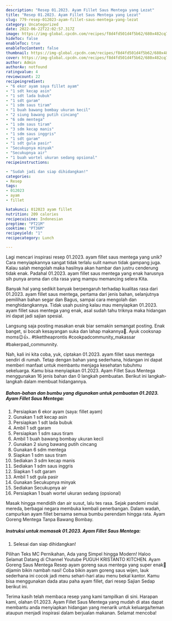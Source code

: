 ```yaml
---
description: "Resep 01.2023. Ayam Fillet Saus Mentega yang Lezat"
title: "Resep 01.2023. Ayam Fillet Saus Mentega yang Lezat"
slug: 779-resep-012023-ayam-fillet-saus-mentega-yang-lezat
category: Uncategorized
date: 2022-06-22T22:02:57.317Z
image: https://img-global.cpcdn.com/recipes/f8d4fd501d4f5b62/680x482cq70/012023-ayam-fillet-saus-mentega-foto-resep-utama.jpg
hideToc: false
enableToc: true
enableTocContent: false
thumbnail: https://img-global.cpcdn.com/recipes/f8d4fd501d4f5b62/680x482cq70/012023-ayam-fillet-saus-mentega-foto-resep-utama.jpg
cover: https://img-global.cpcdn.com/recipes/f8d4fd501d4f5b62/680x482cq70/012023-ayam-fillet-saus-mentega-foto-resep-utama.jpg
author: Admin
authorAv: notfound
ratingvalue: 4
reviewcount: 22
recipeingredient:
- "6 ekor ayam saya fillet ayam"
- "1 sdt kecap asin"
- "1 sdt lada bubuk"
- "1 sdt garam"
- "1 sdm saus tiram"
- "1 buah bawang bombay ukuran kecil"
- "2 siung bawang putih cincang"
- "6 sdm mentega"
- "1 sdm saus tiram"
- "3 sdm kecap manis"
- "1 sdm saus inggris"
- "1 sdt garam"
- "1 sdt gula pasir"
- "Secukupnya minyak"
- "Secukupnya air"
- "1 buah wortel ukuran sedang opsional"
recipeinstructions:

- "Sudah jadi dan siap dihidangkan!"
categories:
- Resep
tags:
- 012023
- ayam
- fillet

katakunci: 012023 ayam fillet 
nutrition: 209 calories
recipecuisine: Indonesian
preptime: "PT21M"
cooktime: "PT36M"
recipeyield: "1"
recipecategory: Lunch

---
```





Lagi mencari inspirasi resep 01.2023. ayam fillet saus mentega yang unik? Cara menyiapkannya sangat tidak terlalu sulit namun tidak gampang juga. Kalau salah mengolah maka hasilnya akan hambar dan justru cenderung tidak enak. Padahal 01.2023. ayam fillet saus mentega yang enak harusnya sih punya aroma dan cita rasa yang mampu memancing selera Kita.





Banyak hal yang sedikit banyak berpengaruh terhadap kualitas rasa dari 01.2023. ayam fillet saus mentega, pertama dari jenis bahan, selanjutnya pemilihan bahan segar dan Bagus, sampai cara mengolah dan menghidangkannya. Tidak usah pusing kalau mau menyiapkan 01.2023. ayam fillet saus mentega yang enak,      asal sudah tahu triknya maka hidangan ini dapat jadi sajian spesial.














Langsung saja posting masakan enak biar semakin semangat posting. Enak banget, si bocah kesayangan suka dan lahap makannya🥰. Ayuk cooksnap moms😉👍.. #tikettheaprontis #cookpadcommunity_makassar #bakerpad_communnity.






Nah, kali ini kita coba, yuk, ciptakan 01.2023. ayam fillet saus mentega sendiri di rumah. Tetap dengan bahan yang sederhana, hidangan ini dapat memberi manfaat untuk membantu menjaga kesehatan tubuhmu sekeluarga. Kamu bisa menyiapkan 01.2023. Ayam Fillet Saus Mentega menggunakan 16 jenis bahan dan 0 langkah pembuatan. Berikut ini langkah-langkah dalam membuat hidangannya.

<!--inarticleads1-->

##### Bahan-bahan dan bumbu yang digunakan untuk pembuatan 01.2023. Ayam Fillet Saus Mentega:

1. Persiapkan 6 ekor ayam (saya: fillet ayam)
1. Gunakan 1 sdt kecap asin
1. Persiapkan 1 sdt lada bubuk
1. Ambil 1 sdt garam
1. Persiapkan 1 sdm saus tiram
1. Ambil 1 buah bawang bombay ukuran kecil
1. Gunakan 2 siung bawang putih cincang
1. Gunakan 6 sdm mentega
1. Siapkan 1 sdm saus tiram
1. Sediakan 3 sdm kecap manis
1. Sediakan 1 sdm saus inggris
1. Siapkan 1 sdt garam
1. Ambil 1 sdt gula pasir
1. Gunakan Secukupnya minyak
1. Sediakan Secukupnya air
1. Persiapkan 1 buah wortel ukuran sedang (opsional)


Masak hingga mendidih dan air susut, lalu tes rasa. Sejak pandemi mulai mereda, berbagai negara membuka kembali penerbangan. Dalam wadah, campurkan ayam fillet bersama semua bumbu perendam hingga rata. Ayam Goreng Mentega Tanpa Bawang Bombay. 

<!--inarticleads2-->

##### Instruksi untuk memasak 01.2023. Ayam Fillet Saus Mentega:


1. Selesai dan siap dihidangkan!

Pilihan Teks MC Pernikahan, Ada yang Simpel hingga Modern! Haloo Selamat Datang di Channel Youtube PUGUH KRISTANTO KITCHEN. Ayam Goreng Saus Mentega ️Resep ayam goreng saus mentega yang super enak🥰 dijamin bikin nambah nasi! Coba bikin ayam goreng saus wijen, lauk sederhana ini cocok jadi menu sehari-hari atau menu bekal kantor. Kamu bisa menggunakan dada atau paha ayam fillet, dari resep Sajian Sedap berikut ini. 

Terima kasih telah membaca resep yang kami tampilkan di sini. Harapan kami, olahan 01.2023. Ayam Fillet Saus Mentega yang mudah di atas dapat membantu anda menyiapkan hidangan yang menarik untuk keluarga/teman ataupun menjadi inspirasi dalam berjualan makanan. Selamat mencoba!
